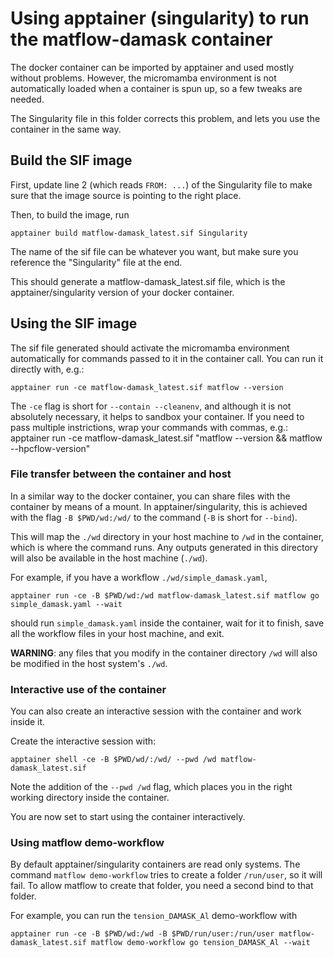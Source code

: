 # Using apptainer (singularity) to run the matflow-damask container

The docker container can be imported by apptainer and used mostly without problems.
However, the micromamba environment is not automatically loaded when a container is spun up, so a few tweaks are needed.

The Singularity file in this folder corrects this problem, and lets you use the container in the same way.

## Build the SIF image

First, update line 2 (which reads `FROM: ...`) of the Singularity file to make sure that the image source is pointing to the right place.

Then, to build the image, run
```
apptainer build matflow-damask_latest.sif Singularity
```
The name of the sif file can be whatever you want, but make sure you reference the "Singularity" file at the end.

This should generate a matflow-damask_latest.sif file, which is the apptainer/singularity version of your docker container.

## Using the SIF image

The sif file generated should activate the micromamba environment automatically for commands passed to it in the container call.
You can run it directly with, e.g.:
```
apptainer run -ce matflow-damask_latest.sif matflow --version
```
The `-ce` flag is short for `--contain --cleanenv`, and although it is not absolutely necessary, it helps to sandbox your container.
If you need to pass multiple instrictions, wrap your commands with commas, e.g.:
apptainer run -ce matflow-damask_latest.sif "matflow --version && matflow --hpcflow-version"

### File transfer between the container and host

In a similar way to the docker container, you can share files with the container by means of a mount. In apptainer/singularity, this is achieved with the flag `-B $PWD/wd:/wd/` to the command (`-B` is short for `--bind`).

This will map the `./wd` directory in your host machine to `/wd` in the container, which is where the command runs. Any outputs generated in this directory will also be available in the host machine (`./wd`).

For example, if you have a workflow `./wd/simple_damask.yaml`,

```
apptainer run -ce -B $PWD/wd:/wd matflow-damask_latest.sif matflow go simple_damask.yaml --wait
```

should run `simple_damask.yaml` inside the container, wait for it to finish, save all the workflow files in your host machine, and exit.

**WARNING**: any files that you modify in the container directory `/wd` will also be modified in the host system's `./wd`.

### Interactive use of the container

You can also create an interactive session with the container and work inside it.

Create the interactive session with:
```
apptainer shell -ce -B $PWD/wd/:/wd/ --pwd /wd matflow-damask_latest.sif
```

Note the addition of the `--pwd /wd` flag, which places you in the right working directory inside the container.

You are now set to start using the container interactively.

### Using matflow demo-workflow

By default apptainer/singularity containers are read only systems.
The command `matflow demo-workflow` tries to create a folder `/run/user`, so it will fail.
To allow matflow to create that folder, you need a second bind to that folder.

For example, you can run the `tension_DAMASK_Al` demo-workflow with
```
apptainer run -ce -B $PWD/wd:/wd -B $PWD/run/user:/run/user matflow-damask_latest.sif matflow demo-workflow go tension_DAMASK_Al --wait
```
